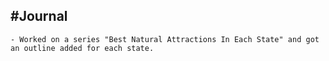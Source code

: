 ## #Journal
	- Worked on a series "Best Natural Attractions In Each State" and got an outline added for each state.